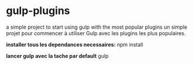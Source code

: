 # gulp-plugins
a simple project to start using gulp with the most popular plugins
un simple projet pour commencer à utiliser Gulp avec les plugins les plus populaires.

<b>installer tous les dependances necessaires:</b>
npm install

<b>lancer gulp avec la tache par default</b>
gulp
